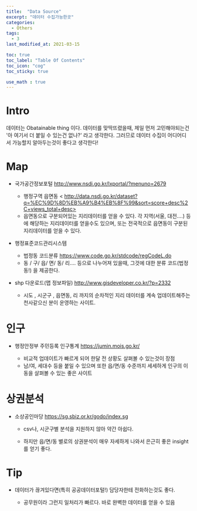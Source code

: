 ```yaml
---
title:  "Data Source"
excerpt: "데이터 수집가능한곳"
categories:
  - Others
tags:
  - 3
last_modified_at: 2021-03-15

toc: true
toc_label: "Table Of Contents"
toc_icon: "cog"
toc_sticky: true

use_math : true
---
```




# Intro

데이터는 Obatainable thing 이다. 데이터를 맞딱뜨렸을때, 제일 먼저 고민해야되는건 '아 여기서 더 붙일 수 있는건 없나?' 라고 생각한다. 그러므로 데이터 수집이 어디어디서 가능할지 알아두는것이 좋다고 생각한다!





# Map

- 국가공간정보포털 <http://www.nsdi.go.kr/lxportal/?menuno=2679>
  - 행정구역 읍면동 < http://data.nsdi.go.kr/dataset?q=%EC%9D%8D%EB%A9%B4%EB%8F%99&sort=score+desc%2C+views_total+desc>
  - 읍면동으로 구분되어있는 지리데이터를 얻을 수 있다. 각 지역(서울, 대전....) 등에 해당하는 지리데이터를 얻을수도 있으며, 또는 전국적으로 읍면동이 구분된 지리데이터를 얻을 수 있다.



- 행정표준코드관리시스템
  - 법정동 코드분류 <https://www.code.go.kr/stdcode/regCodeL.do> 
  - 동 / 구/ 읍/ 면/ 동/ 리.... 등으로 나누어져 있을때, 그것에 대한 분류 코드(법정동!) 을 제공한다. 



- shp 다운로드(맵 정보파일) <http://www.gisdeveloper.co.kr/?p=2332>

  - 시도 , 시군구 , 읍면동, 리 까지의 순차적인 지리 데이터를 계속 업데이트해주는 천사같으신 분이 운영하는 사이트.



# 인구

- 행정안정부 주민등록 인구통계 <https://jumin.mois.go.kr/>

  - 비교적 업데이트가 빠르게 되어 한달 전 상황도 살펴볼 수 있는것이 장점
  - 남/여, 세대수 등을 붙일 수 있으며 또한 읍/면/동 수준까지 세세하게 인구의 이동을 살펴볼 수 있는 좋은 사이트

  





# 상권분석

- 소상공인마당 <https://sg.sbiz.or.kr/godo/index.sg>

  - csv나, 시군구별 분석을 지원하지 않아 약간 아쉽다.

  - 하지만 읍/면/동 별로의 상권분석이 매우 자세하게 나와서 은근히 좋은 insight 를 얻기 좋다.

    

# Tip

- 데이터가 끊겨있다면(특히 공공데이터포털!) 담당자한테 전화하는것도 좋다.

  - 공무원이라 그런지 일처리가 빠르다. 바로 완벽한 데이터를 얻을 수 있음




